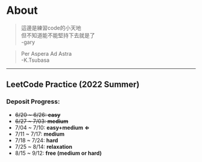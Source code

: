# About  

>這邊是練習code的小天地  
>但不知道能不能堅持下去就是了  
>-gary  

>Per Aspera Ad Astra  
>-K.Tsubasa  
---
## LeetCode Practice (2022 Summer)
### Deposit Progress:
* ~~6/20 ~ 6/26: **easy**~~
* ~~6/27 ~ 7/03: **medium**~~
* 7/04 ~ 7/10: **easy+medium** **&lArr;**
* 7/11 ~ 7/17: **medium**
* 7/18 ~ 7/24: **hard**
* 7/25 ~ 8/14: **relaxation**
* 8/15 ~ 9/12: **free (medium or hard)**

